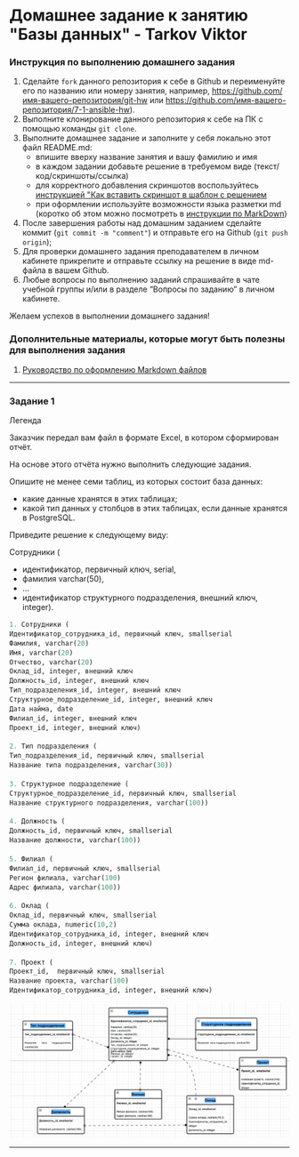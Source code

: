 # Домашнее задание к занятию "Базы данных" - Tarkov Viktor


### Инструкция по выполнению домашнего задания

   1. Сделайте `fork` данного репозитория к себе в Github и переименуйте его по названию или номеру занятия, например, https://github.com/имя-вашего-репозитория/git-hw или  https://github.com/имя-вашего-репозитория/7-1-ansible-hw).
   2. Выполните клонирование данного репозитория к себе на ПК с помощью команды `git clone`.
   3. Выполните домашнее задание и заполните у себя локально этот файл README.md:
      - впишите вверху название занятия и вашу фамилию и имя
      - в каждом задании добавьте решение в требуемом виде (текст/код/скриншоты/ссылка)
      - для корректного добавления скриншотов воспользуйтесь [инструкцией "Как вставить скриншот в шаблон с решением](https://github.com/netology-code/sys-pattern-homework/blob/main/screen-instruction.md)
      - при оформлении используйте возможности языка разметки md (коротко об этом можно посмотреть в [инструкции  по MarkDown](https://github.com/netology-code/sys-pattern-homework/blob/main/md-instruction.md))
   4. После завершения работы над домашним заданием сделайте коммит (`git commit -m "comment"`) и отправьте его на Github (`git push origin`);
   5. Для проверки домашнего задания преподавателем в личном кабинете прикрепите и отправьте ссылку на решение в виде md-файла в вашем Github.
   6. Любые вопросы по выполнению заданий спрашивайте в чате учебной группы и/или в разделе “Вопросы по заданию” в личном кабинете.
   
Желаем успехов в выполнении домашнего задания!
   
### Дополнительные материалы, которые могут быть полезны для выполнения задания

1. [Руководство по оформлению Markdown файлов](https://gist.github.com/Jekins/2bf2d0638163f1294637#Code)

---

### Задание 1

Легенда

   Заказчик передал вам файл в формате Excel, в котором сформирован отчёт.

   На основе этого отчёта нужно выполнить следующие задания.

   Опишите не менее семи таблиц, из которых состоит база данных:
   - какие данные хранятся в этих таблицах;
   - какой тип данных у столбцов в этих таблицах, если данные хранятся в PostgreSQL.

   Приведите решение к следующему виду:

   Сотрудники (
   - идентификатор, первичный ключ, serial,
   - фамилия varchar(50),
   - ...
   - идентификатор структурного подразделения, внешний ключ, integer).


```python
1. Сотрудники (
Идентификатор_сотрудника_id, первичный ключ, smallserial
Фамилия, varchar(20)
Имя, varchar(20) 
Отчество, varchar(20)
Оклад_id, integer, внешний ключ
Должность_id, integer, внешний ключ
Тип_подразделения_id, integer, внешний ключ
Структурное_подразделение_id, integer, внешний ключ
Дата найма, date
Филиал_id, integer, внешний ключ
Проект_id, integer, внешний ключ)

2. Тип подразделения (
Тип_подразделения_id, первичный ключ, smallserial
Название типа подразделения, varchar(30))

3. Структурное подразделение (
Структурное_подразделение_id, первичный ключ, smallserial
Название структурного подразделения, varchar(100))

4. Должность (
Должность_id, первичный ключ, smallserial
Название должности, varchar(100))

5. Филиал (
Филиал_id, первичный ключ, smallserial
Регион филиала, varchar(100)
Адрес филиала, varchar(100))

6. Оклад (
Оклад_id, первичный ключ, smallserial
Сумма оклада, numeric(10,2)
Идентификатор_сотрудника_id, integer, внешний ключ
Должность_id, integer, внешний ключ)

7. Проект (
Проект_id,  первичный ключ, smallserial
Название проекта, varchar(100)
Идентификатор_сотрудника_id, integer, внешний ключ)
```

![44](img/44.png)

---
